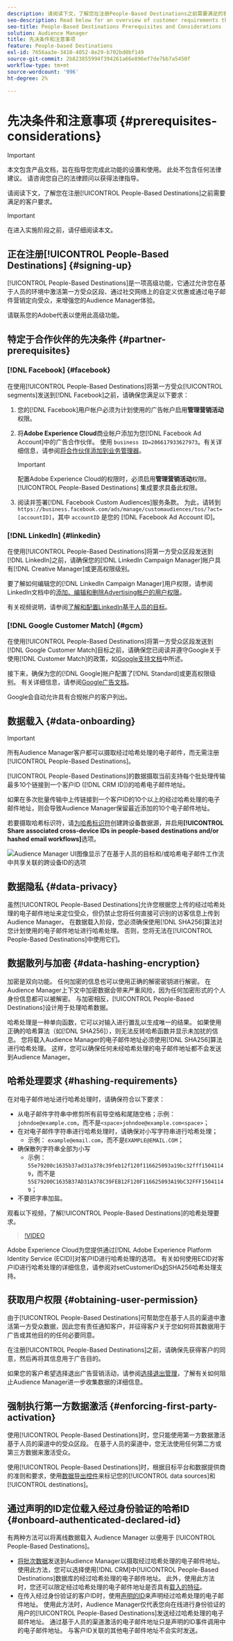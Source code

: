 ```yaml
---
description: 请阅读下文，了解您在注册People-Based Destinations之前需要满足的客户要求。
seo-description: Read below for an overview of customer requirements that you need to meet before signing up for People-Based Destinations.
seo-title: People-Based Destinations Prerequisites and Considerations
solution: Audience Manager
title: 先决条件和注意事项
feature: People-based Destinations
exl-id: 7656aa3e-3410-4052-8e29-b702bd0bf149
source-git-commit: 2b823855994f394261a66e896ef7de7bb7a5450f
workflow-type: tm+mt
source-wordcount: '996'
ht-degree: 2%

---
```



# 先决条件和注意事项 {#prerequisites-considerations}

>[!IMPORTANT]
>本文包含产品文档，旨在指导您完成此功能的设置和使用。 此处不包含任何法律建议。 请咨询您自己的法律顾问以获得法律指导。

请阅读下文，了解您在注册[!UICONTROL People-Based Destinations]之前需要满足的客户要求。

>[!IMPORTANT]
> 在进入实施阶段之前，请仔细阅读本文。

## 正在注册[!UICONTROL People-Based Destinations] {#signing-up}

[!UICONTROL People-Based Destinations]是一项高级功能，它通过允许您在基于人员的环境中激活第一方受众区段、通过社交网络上的自定义优惠或通过电子邮件营销定向受众，来增强您的Audience Manager体验。

请联系您的Adobe代表以使用此高级功能。

## 特定于合作伙伴的先决条件 {#partner-prerequisites}

### [!DNL Facebook] {#facebook}

在使用[!UICONTROL People-Based Destinations]将第一方受众[!UICONTROL segments]发送到[!DNL Facebook]之前，请确保您满足以下要求：

1. 您的[!DNL Facebook]用户帐户必须为计划使用的广告帐户启用&#x200B;**管理营销活动**&#x200B;权限。
2. 将&#x200B;**Adobe Experience Cloud**&#x200B;商业帐户添加为您[!DNL Facebook Ad Account]中的广告合作伙伴。 使用 `business ID=206617933627973`。有关详细信息，请参阅[将合作伙伴添加到业务管理器](https://www.facebook.com/business/help/1717412048538897)。

   >[!IMPORTANT]
   >配置Adobe Experience Cloud的权限时，必须启用&#x200B;**管理营销活动**&#x200B;权限。 [!UICONTROL People-Based Destinations] 集成要求具备此权限。

3. 阅读并签署[!DNL Facebook Custom Audiences]服务条款。 为此，请转到 `https://business.facebook.com/ads/manage/customaudiences/tos/?act=[accountID]`，其中 `accountID` 是您的 [!DNL Facebook Ad Account ID]。

### [!DNL LinkedIn] {#linkedin}

在使用[!UICONTROL People-Based Destinations]将第一方受众区段发送到[!DNL LinkedIn]之前，请确保您的[!DNL LinkedIn Campaign Manager]帐户具有[!DNL Creative Manager]或更高权限级别。

要了解如何编辑您的[!DNL LinkedIn Campaign Manager]用户权限，请参阅LinkedIn文档中的[添加、编辑和删除Advertising帐户的用户权限](https://www.linkedin.com/help/lms/answer/5753)。

有关视频说明，请参阅[了解和配置LinkedIn基于人员的目标](https://experienceleague.adobe.com/docs/audience-manager-learn/tutorials/data-activation/people-based-destinations/understanding-and-configuring-the-linkedin-pbd.html)。

### [!DNL Google Customer Match] {#gcm}

在使用[!UICONTROL People-Based Destinations]将第一方受众区段发送到[!DNL Google Customer Match]目标之前，请确保您已阅读并遵守Google关于使用[!DNL Customer Match]的政策，如[Google支持文档](https://support.google.com/google-ads/answer/6299717)中所述。

接下来，确保为您的[!DNL Google]帐户配置了[!DNL Standard]或更高权限级别。 有关详细信息，请参阅[Google广告文档](https://support.google.com/google-ads/answer/9978556?visit_id=637611563637058259-4176462731&rd=1)。

Google会自动允许具有合规帐户的客户列出。

## 数据载入 {#data-onboarding}

>[!IMPORTANT]
>
>所有Audience Manager客户都可以摄取经过哈希处理的电子邮件，而无需注册[!UICONTROL People-Based Destinations]。

[!UICONTROL People-Based Destinations]的数据摄取当前支持每个批处理传输最多10个链接到一个客户ID ([!DNL CRM ID])的哈希电子邮件地址。

如果在多次批量传输中上传链接到一个客户ID的10个以上的经过哈希处理的电子邮件地址，则会导致Audience Manager保留最近添加的10个电子邮件地址。

若要摄取哈希标识符，请[为哈希标识符](../create-data-source-hashed-emails.md)创建跨设备数据源，并启用&#x200B;**[!UICONTROL Share associated cross-device IDs in people-based destinations and/or hashed email workflows]**&#x200B;选项。

![Audience Manager UI图像显示了在基于人员的目标和/或哈希电子邮件工作流中共享关联的跨设备ID的选项](assets/data-source-share-ids.png)

## 数据隐私 {#data-privacy}

虽然[!UICONTROL People-Based Destinations]允许您根据您上传的经过哈希处理的电子邮件地址来定位受众，但仍禁止您将任何直接可识别的访客信息上传到Audience Manager。 在数据载入阶段，您必须确保使用[!DNL SHA256]算法对您计划使用的电子邮件地址进行哈希处理。 否则，您将无法在[!UICONTROL People-Based Destinations]中使用它们。

## 数据散列与加密 {#data-hashing-encryption}

加密是双向功能。 任何加密的信息也可以使用正确的解密密钥进行解密。 在Audience Manager上下文中加密数据会带来严重风险，因为任何加密形式的个人身份信息都可以被解密。 与加密相反，[!UICONTROL People-Based Destinations]设计用于处理哈希数据。

哈希处理是一种单向函数，它可以对输入进行置乱以生成唯一的结果。 如果使用正确的哈希算法（如[!DNL SHA256]），则无法反转哈希函数并显示未加扰的信息。 您将载入Audience Manager的电子邮件地址必须使用[!DNL SHA256]算法进行哈希处理。 这样，您可以确保任何未经哈希处理的电子邮件地址都不会发送到Audience Manager。

## 哈希处理要求 {#hashing-requirements}

在对电子邮件地址进行哈希处理时，请确保符合以下要求：

* 从电子邮件字符串中修剪所有前导空格和尾随空格；示例： `johndoe@example.com`，而不是`<space>johndoe@example.com<space>`；
* 在对电子邮件字符串进行哈希处理时，请确保对小写字符串进行哈希处理；
   * 示例： `example@email.com`，而不是`EXAMPLE@EMAIL.COM`；
* 确保散列字符串全部为小写
   * 示例： `55e79200c1635b37ad31a378c39feb12f120f116625093a19bc32fff15041149`，而不是`55E79200C1635B37AD31A378C39FEB12F120F116625093A19bC32FFF15041149`；
* 不要把字串加盐。

观看以下视频，了解[!UICONTROL People-Based Destinations]的哈希处理要求。

>[!VIDEO](https://video.tv.adobe.com/v/29003/)

Adobe Experience Cloud为您提供通过[!DNL Adobe Experience Platform Identity Service (ECID)]对客户ID进行哈希处理的选项。 有关如何使用ECID对客户ID进行哈希处理的详细信息，请参阅对setCustomerIDs[的](https://experienceleague.adobe.com/docs/id-service/using/reference/hashing-support.html)SHA256哈希处理支持。

## 获取用户权限 {#obtaining-user-permission}

由于[!UICONTROL People-Based Destinations]可帮助您在基于人员的渠道中激活第一方受众数据，因此您有责任通知客户，并征得客户关于您如何将其数据用于广告或其他目的的任何必要同意。

在注册[!UICONTROL People-Based Destinations]之前，请确保先获得客户的同意，然后再将其信息用于广告目的。

如果您的客户希望选择退出广告营销活动，请参阅[选择退出管理](../../overview/data-security-and-privacy/data-privacy-requests.md)，了解有关如何阻止Audience Manager进一步收集数据的详细信息。

## 强制执行第一方数据激活 {#enforcing-first-party-activation}

使用[!UICONTROL People-Based Destinations]时，您只能使用第一方数据激活基于人员的渠道中的受众区段。 在基于人员的渠道中，您无法使用任何第二方或第三方数据来激活受众。

使用[!UICONTROL People-Based Destinations]时，根据目标平台和数据提供商的准则和要求，使用[数据导出控件](../data-export-controls.md)来标记您的[!UICONTROL data sources]和[!UICONTROL destinations]。

## 通过声明的ID定位载入经过身份验证的哈希ID {#onboard-authenticated-declared-id}

有两种方法可以将离线数据载入 Audience Manager 以便用于 [!UICONTROL People-Based Destinations]。

* [将批次数据](../../integration/sending-audience-data/batch-data-transfer-explained/batch-data-transfer-overview.md)发送到Audience Manager以摄取经过哈希处理的电子邮件地址。 使用此方法，您可以选择使用[!DNL CRM]中[!UICONTROL People-Based Destinations]数据库的经过哈希处理的电子邮件地址。 此外，使用此方法时，您还可以限定经过哈希处理的电子邮件地址是否具有[载入的特征](../traits/trait-and-segment-qualification-reference.md)。
* 在传入经过身份验证的客户ID时，使用[声明的ID](../declared-ids.md)来声明经过哈希处理的电子邮件地址。 使用此方法时，Audience Manager仅代表您向在线进行身份验证的用户的[!UICONTROL People-Based Destinations]发送经过哈希处理的电子邮件地址。 通过基于人员的渠道激活的电子邮件地址只是声明的ID事件调用中的电子邮件地址。 与客户ID关联的其他电子邮件地址不会实时发送。

